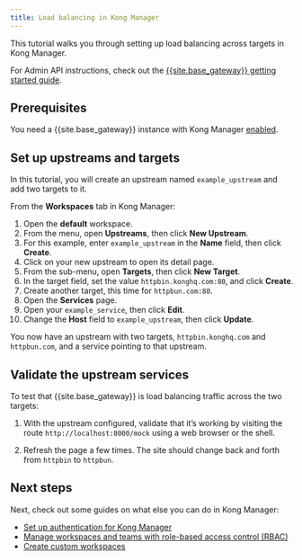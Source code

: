```yaml
---
title: Load balancing in Kong Manager
---
```


This tutorial walks you through setting up load balancing across targets in Kong Manager.

For Admin API instructions, check out the [{{site.base_gateway}} getting started guide](/gateway/latest/get-started/load-balancing/).

## Prerequisites

You need a {{site.base_gateway}} instance with Kong Manager [enabled](/gateway/{{page.release}}/kong-manager/enable/).

## Set up upstreams and targets

In this tutorial, you will create an upstream named `example_upstream` and add two targets to it.

From the **Workspaces** tab in Kong Manager:

1. Open the **default** workspace.
2. From the menu, open **Upstreams**, then click **New Upstream**.
3. For this example, enter `example_upstream` in the **Name** field, then click **Create**.
4. Click on your new upstream to open its detail page.
5. From the sub-menu, open **Targets**, then click **New Target**.
6. In the target field, set the value `httpbin.konghq.com:80`, and click **Create**.
7. Create another target, this time for `httpbun.com:80`.
8. Open the **Services** page.
9. Open your `example_service`, then click **Edit**.
10. Change the **Host** field to `example_upstream`, then click **Update**.

You now have an upstream with two targets, `httpbin.konghq.com` and `httpbun.com`, and a service pointing to that upstream.

## Validate the upstream services

To test that {{site.base_gateway}} is load balancing traffic across the two targets: 

1. With the upstream configured, validate that it’s working by visiting the route `http://localhost:8000/mock` using a web browser or the shell.

2. Refresh the page a few times. The site should change back and forth from `httpbin` to `httpbun`.

## Next steps

Next, check out some guides on what else you can do in Kong Manager:
* [Set up authentication for Kong Manager](/gateway/{{page.release}}/kong-manager/auth/)
* [Manage workspaces and teams with role-based access control (RBAC)](/gateway/{{page.release}}/kong-manager/auth/workspaces-and-teams/)
* [Create custom workspaces](/gateway/{{page.release}}/kong-manager/workspaces/)

